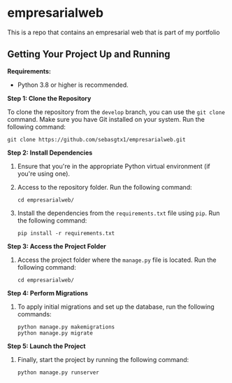 # empresarialweb
This is a repo that contains an empresarial web that is part of my portfolio

## Getting Your Project Up and Running

**Requirements:**
- Python 3.8 or higher is recommended.

**Step 1: Clone the Repository**

To clone the repository from the `develop` branch, you can use the `git clone` command. Make sure you have Git installed on your system. Run the following command:

```shell
git clone https://github.com/sebasgtx1/empresarialweb.git
```

**Step 2: Install Dependencies**

1. Ensure that you're in the appropriate Python virtual environment (if you're using one).

2. Access to the repository folder. Run the following command:
   ```shell
   cd empresarialweb/
   ```

3. Install the dependencies from the `requirements.txt` file using `pip`. Run the following command:

   ```shell
   pip install -r requirements.txt
   ```

**Step 3: Access the Project Folder**

1. Access the project folder where the `manage.py` file is located. Run the following command:

   ```shell
   cd empresarialweb/
   ```

**Step 4: Perform Migrations**

1. To apply initial migrations and set up the database, run the following commands:

   ```shell
   python manage.py makemigrations
   python manage.py migrate
   ```

**Step 5: Launch the Project**

1. Finally, start the project by running the following command:

   ```shell
   python manage.py runserver
   ```


